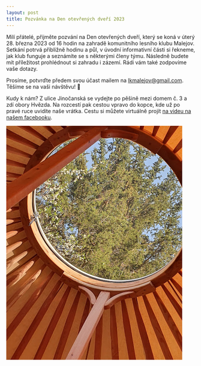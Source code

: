 ```yaml
---
layout: post
title: Pozvánka na Den otevřených dveří 2023
---
```

Milí přátelé, přijměte pozvání na Den otevřených dveří, který se koná v úterý 28. března 2023 od 16 hodin na zahradě komunitního lesního klubu Malejov. Setkání potrvá přibližně hodinu a půl, v úvodní informativní části si řekneme, jak klub funguje a seznámíte se s některými členy týmu. Následně budete mít příležitost prohlédnout si zahradu i zázemí. Rádi vám také zodpovíme vaše dotazy.

Prosíme, potvrďte předem svou účast mailem na lkmalejov@gmail.com.
Těšíme se na vaši návštěvu! 🌸


Kudy k nám?
Z ulice Jinočanská se vydejte po pěšině mezi domem č. 3 a zdí obory Hvězda. Na rozcestí pak cestou vpravo do kopce, kde už po pravé ruce uvidíte naše vrátka.
Cestu si můžete virtuálně projít [na videu na našem facebooku](https://www.facebook.com/LKMalejov/videos/996250114334172).


![Jaro v Malejově](/assets/article_images/jarni_vyhled_strechou_jurty.jpg)
